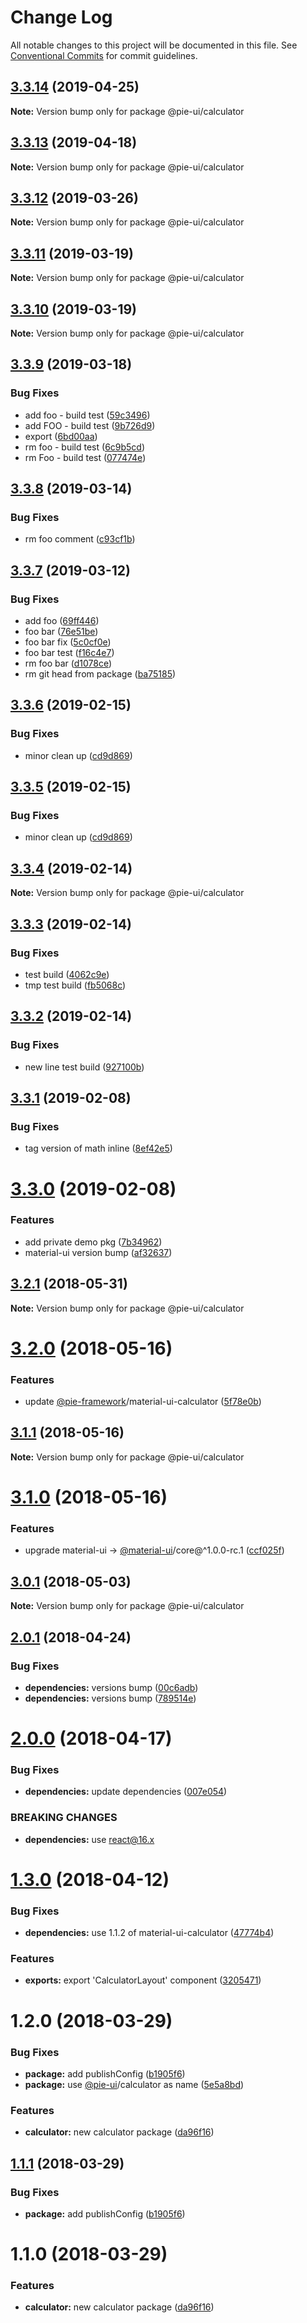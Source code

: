 # Change Log

All notable changes to this project will be documented in this file.
See [Conventional Commits](https://conventionalcommits.org) for commit guidelines.

## [3.3.14](https://github.com/pie-framework/pie-ui/compare/@pie-ui/calculator@3.3.13...@pie-ui/calculator@3.3.14) (2019-04-25)

**Note:** Version bump only for package @pie-ui/calculator





## [3.3.13](https://github.com/pie-framework/pie-ui/compare/@pie-ui/calculator@3.3.12...@pie-ui/calculator@3.3.13) (2019-04-18)

**Note:** Version bump only for package @pie-ui/calculator





## [3.3.12](https://github.com/pie-framework/pie-ui/compare/@pie-ui/calculator@3.3.11...@pie-ui/calculator@3.3.12) (2019-03-26)

**Note:** Version bump only for package @pie-ui/calculator





## [3.3.11](https://github.com/pie-framework/pie-ui/compare/@pie-ui/calculator@3.3.10...@pie-ui/calculator@3.3.11) (2019-03-19)

**Note:** Version bump only for package @pie-ui/calculator





## [3.3.10](https://github.com/pie-framework/pie-ui/compare/@pie-ui/calculator@3.3.9...@pie-ui/calculator@3.3.10) (2019-03-19)

**Note:** Version bump only for package @pie-ui/calculator





## [3.3.9](https://github.com/pie-framework/pie-ui/compare/@pie-ui/calculator@3.3.8...@pie-ui/calculator@3.3.9) (2019-03-18)


### Bug Fixes

* add foo - build test ([59c3496](https://github.com/pie-framework/pie-ui/commit/59c3496))
* add FOO - build test ([9b726d9](https://github.com/pie-framework/pie-ui/commit/9b726d9))
* export ([6bd00aa](https://github.com/pie-framework/pie-ui/commit/6bd00aa))
* rm foo - build test ([6c9b5cd](https://github.com/pie-framework/pie-ui/commit/6c9b5cd))
* rm Foo - build test ([077474e](https://github.com/pie-framework/pie-ui/commit/077474e))





## [3.3.8](https://github.com/pie-framework/pie-ui/compare/@pie-ui/calculator@3.3.7...@pie-ui/calculator@3.3.8) (2019-03-14)


### Bug Fixes

* rm foo comment ([c93cf1b](https://github.com/pie-framework/pie-ui/commit/c93cf1b))





## [3.3.7](https://github.com/pie-framework/pie-ui/compare/@pie-ui/calculator@3.3.6...@pie-ui/calculator@3.3.7) (2019-03-12)


### Bug Fixes

* add foo ([69ff446](https://github.com/pie-framework/pie-ui/commit/69ff446))
* foo bar ([76e51be](https://github.com/pie-framework/pie-ui/commit/76e51be))
* foo bar fix ([5c0cf0e](https://github.com/pie-framework/pie-ui/commit/5c0cf0e))
* foo bar test ([f16c4e7](https://github.com/pie-framework/pie-ui/commit/f16c4e7))
* rm foo bar ([d1078ce](https://github.com/pie-framework/pie-ui/commit/d1078ce))
* rm git head from package ([ba75185](https://github.com/pie-framework/pie-ui/commit/ba75185))





## [3.3.6](https://github.com/pie-framework/pie-ui/compare/@pie-ui/calculator@3.3.4...@pie-ui/calculator@3.3.6) (2019-02-15)


### Bug Fixes

* minor clean up ([cd9d869](https://github.com/pie-framework/pie-ui/commit/cd9d869))





## [3.3.5](https://github.com/pie-framework/pie-ui/compare/@pie-ui/calculator@3.3.4...@pie-ui/calculator@3.3.5) (2019-02-15)


### Bug Fixes

* minor clean up ([cd9d869](https://github.com/pie-framework/pie-ui/commit/cd9d869))





## [3.3.4](https://github.com/pie-framework/pie-ui/compare/@pie-ui/calculator@3.3.3...@pie-ui/calculator@3.3.4) (2019-02-14)

**Note:** Version bump only for package @pie-ui/calculator





## [3.3.3](https://github.com/pie-framework/pie-ui/compare/@pie-ui/calculator@3.3.2...@pie-ui/calculator@3.3.3) (2019-02-14)


### Bug Fixes

* test build ([4062c9e](https://github.com/pie-framework/pie-ui/commit/4062c9e))
* tmp test build ([fb5068c](https://github.com/pie-framework/pie-ui/commit/fb5068c))





## [3.3.2](https://github.com/pie-framework/pie-ui/compare/@pie-ui/calculator@3.3.1...@pie-ui/calculator@3.3.2) (2019-02-14)


### Bug Fixes

* new line test build ([927100b](https://github.com/pie-framework/pie-ui/commit/927100b))





## [3.3.1](https://github.com/pie-framework/pie-ui/compare/@pie-ui/calculator@3.3.0...@pie-ui/calculator@3.3.1) (2019-02-08)


### Bug Fixes

* tag version of math inline ([8ef42e5](https://github.com/pie-framework/pie-ui/commit/8ef42e5))





# [3.3.0](https://github.com/pie-framework/pie-ui/compare/@pie-ui/calculator@3.2.1...@pie-ui/calculator@3.3.0) (2019-02-08)


### Features

* add private demo pkg ([7b34962](https://github.com/pie-framework/pie-ui/commit/7b34962))
* material-ui version bump ([af32637](https://github.com/pie-framework/pie-ui/commit/af32637))





<a name="3.2.1"></a>
## [3.2.1](https://github.com/pie-framework/pie-ui/compare/@pie-ui/calculator@3.2.0...@pie-ui/calculator@3.2.1) (2018-05-31)




**Note:** Version bump only for package @pie-ui/calculator

<a name="3.2.0"></a>
# [3.2.0](https://github.com/pie-framework/pie-ui/compare/@pie-ui/calculator@3.1.1...@pie-ui/calculator@3.2.0) (2018-05-16)


### Features

* update [@pie-framework](https://github.com/pie-framework)/material-ui-calculator ([5f78e0b](https://github.com/pie-framework/pie-ui/commit/5f78e0b))




<a name="3.1.1"></a>
## [3.1.1](https://github.com/pie-framework/pie-ui/compare/@pie-ui/calculator@3.1.0...@pie-ui/calculator@3.1.1) (2018-05-16)




**Note:** Version bump only for package @pie-ui/calculator

<a name="3.1.0"></a>
# [3.1.0](https://github.com/pie-framework/pie-ui/compare/@pie-ui/calculator@3.0.1...@pie-ui/calculator@3.1.0) (2018-05-16)


### Features

* upgrade material-ui -> [@material-ui](https://github.com/material-ui)/core@^1.0.0-rc.1 ([ccf025f](https://github.com/pie-framework/pie-ui/commit/ccf025f))




<a name="3.0.1"></a>
## [3.0.1](https://github.com/pie-framework/pie-ui/compare/@pie-ui/calculator@3.0.0...@pie-ui/calculator@3.0.1) (2018-05-03)




**Note:** Version bump only for package @pie-ui/calculator

<a name="2.0.1"></a>
## [2.0.1](https://github.com/pie-framework/pie-ui/compare/@pie-ui/calculator@2.0.0...@pie-ui/calculator@2.0.1) (2018-04-24)


### Bug Fixes

* **dependencies:** versions bump ([00c6adb](https://github.com/pie-framework/pie-ui/commit/00c6adb))
* **dependencies:** versions bump ([789514e](https://github.com/pie-framework/pie-ui/commit/789514e))




<a name="2.0.0"></a>
# [2.0.0](https://github.com/pie-framework/pie-ui/compare/@pie-ui/calculator@1.3.0...@pie-ui/calculator@2.0.0) (2018-04-17)


### Bug Fixes

* **dependencies:** update dependencies ([007e054](https://github.com/pie-framework/pie-ui/commit/007e054))


### BREAKING CHANGES

* **dependencies:** use react@16.x




<a name="1.3.0"></a>
# [1.3.0](https://github.com/pie-framework/pie-ui/compare/@pie-ui/calculator@1.2.0...@pie-ui/calculator@1.3.0) (2018-04-12)


### Bug Fixes

* **dependencies:** use 1.1.2 of material-ui-calculator ([47774b4](https://github.com/pie-framework/pie-ui/commit/47774b4))


### Features

* **exports:** export 'CalculatorLayout' component ([3205471](https://github.com/pie-framework/pie-ui/commit/3205471))




<a name="1.2.0"></a>
# 1.2.0 (2018-03-29)


### Bug Fixes

* **package:** add publishConfig ([b1905f6](https://github.com/pie-framework/pie-ui/commit/b1905f6))
* **package:** use [@pie-ui](https://github.com/pie-ui)/calculator as name ([5e5a8bd](https://github.com/pie-framework/pie-ui/commit/5e5a8bd))


### Features

* **calculator:** new calculator package ([da96f16](https://github.com/pie-framework/pie-ui/commit/da96f16))




<a name="1.1.1"></a>
## [1.1.1](https://github.com/pie-framework/pie-ui/compare/@pie-ui/pie-calculator@1.1.0...@pie-ui/pie-calculator@1.1.1) (2018-03-29)


### Bug Fixes

* **package:** add publishConfig ([b1905f6](https://github.com/pie-framework/pie-ui/commit/b1905f6))




<a name="1.1.0"></a>
# 1.1.0 (2018-03-29)


### Features

* **calculator:** new calculator package ([da96f16](https://github.com/pie-framework/pie-ui/commit/da96f16))
